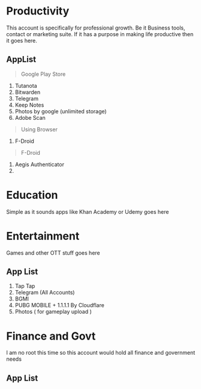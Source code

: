 # Productivity

This account is specifically for professional growth. Be it Business tools, contact or marketing suite. If it has a purpose in making life productive then it goes here. 

## AppList

> Google Play Store

1. Tutanota
2. Bitwarden 
3. Telegram
4. Keep Notes
5. Photos by google (unlimited storage)
6. Adobe Scan


> Using Browser

1. F-Droid 

> F-Droid

1. Aegis Authenticator
2. 


# Education

Simple as it sounds apps like Khan Academy or Udemy goes here


# Entertainment

Games and other OTT stuff goes here

## App List

1. Tap Tap
2. Telegram (All Accounts)
3. BGMI 
4. PUBG MOBILE + 1.1.1.1 By Cloudflare
5. Photos ( for gameplay upload )

# Finance and Govt

I am no root this time so this account would hold all finance and government needs

## App List



